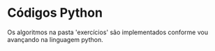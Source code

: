 # Códigos Python
Os algoritmos na pasta 'exercícios' são implementados conforme vou avançando na linguagem python.

